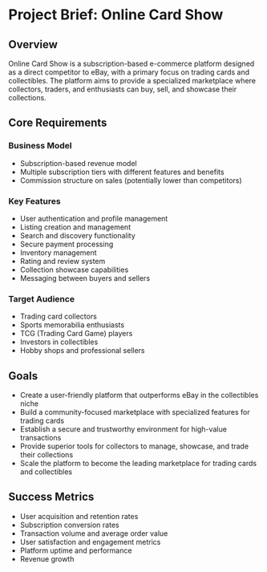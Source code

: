 # Project Brief: Online Card Show

## Overview
Online Card Show is a subscription-based e-commerce platform designed as a direct competitor to eBay, with a primary focus on trading cards and collectibles. The platform aims to provide a specialized marketplace where collectors, traders, and enthusiasts can buy, sell, and showcase their collections.

## Core Requirements

### Business Model
- Subscription-based revenue model
- Multiple subscription tiers with different features and benefits
- Commission structure on sales (potentially lower than competitors)

### Key Features
- User authentication and profile management
- Listing creation and management
- Search and discovery functionality
- Secure payment processing
- Inventory management
- Rating and review system
- Collection showcase capabilities
- Messaging between buyers and sellers

### Target Audience
- Trading card collectors
- Sports memorabilia enthusiasts
- TCG (Trading Card Game) players
- Investors in collectibles
- Hobby shops and professional sellers

## Goals
- Create a user-friendly platform that outperforms eBay in the collectibles niche
- Build a community-focused marketplace with specialized features for trading cards
- Establish a secure and trustworthy environment for high-value transactions
- Provide superior tools for collectors to manage, showcase, and trade their collections
- Scale the platform to become the leading marketplace for trading cards and collectibles

## Success Metrics
- User acquisition and retention rates
- Subscription conversion rates
- Transaction volume and average order value
- User satisfaction and engagement metrics
- Platform uptime and performance
- Revenue growth 